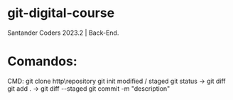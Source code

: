 # git-digital-course
Santander Coders 2023.2 | Back-End.

# Comandos:
CMD: git clone http\repository
git init
modified / staged
git status -> git diff
git add .  -> git diff --staged
git commit -m "description"